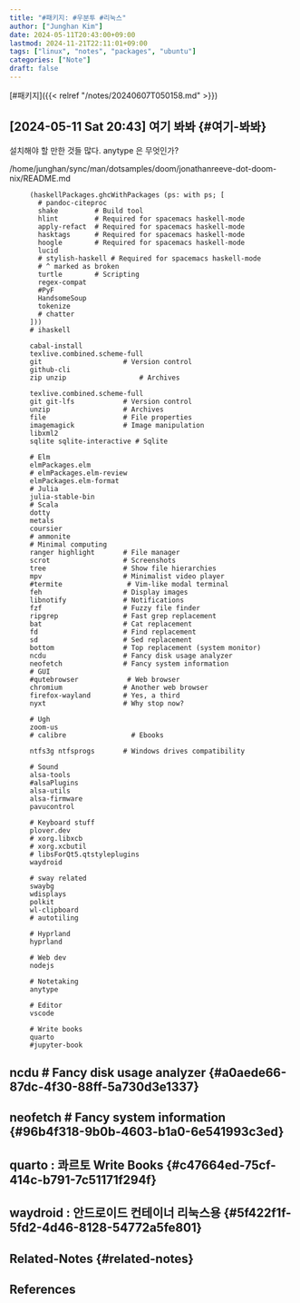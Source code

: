 ```yaml
---
title: "#패키지: #우분투 #리눅스"
author: ["Junghan Kim"]
date: 2024-05-11T20:43:00+09:00
lastmod: 2024-11-21T22:11:01+09:00
tags: ["linux", "notes", "packages", "ubuntu"]
categories: ["Note"]
draft: false
---
```


[#패키지]({{< relref "/notes/20240607T050158.md" >}})


## <span class="timestamp-wrapper"><span class="timestamp">[2024-05-11 Sat 20:43] </span></span> 여기 봐봐 {#여기-봐봐}

설치해야 할 만한 것들 많다. anytype 은 무엇인가?

/home/junghan/sync/man/dotsamples/doom/jonathanreeve-dot-doom-nix/README.md

```text
     (haskellPackages.ghcWithPackages (ps: with ps; [
       # pandoc-citeproc
       shake         # Build tool
       hlint         # Required for spacemacs haskell-mode
       apply-refact  # Required for spacemacs haskell-mode
       hasktags      # Required for spacemacs haskell-mode
       hoogle        # Required for spacemacs haskell-mode
       lucid
       # stylish-haskell # Required for spacemacs haskell-mode
       # ^ marked as broken
       turtle        # Scripting
       regex-compat
       #PyF
       HandsomeSoup
       tokenize
       # chatter
     ]))
     # ihaskell

     cabal-install
     texlive.combined.scheme-full
     git                    # Version control
     github-cli
     zip unzip                  # Archives

     texlive.combined.scheme-full
     git git-lfs            # Version control
     unzip                  # Archives
     file                   # File properties
     imagemagick            # Image manipulation
     libxml2
     sqlite sqlite-interactive # Sqlite

     # Elm
     elmPackages.elm
     # elmPackages.elm-review
     elmPackages.elm-format
     # Julia
     julia-stable-bin
     # Scala
     dotty
     metals
     coursier
     # ammonite
     # Minimal computing
     ranger highlight       # File manager
     scrot                  # Screenshots
     tree                   # Show file hierarchies
     mpv                    # Minimalist video player
     #termite                # Vim-like modal terminal
     feh                    # Display images
     libnotify              # Notifications
     fzf                    # Fuzzy file finder
     ripgrep                # Fast grep replacement
     bat                    # Cat replacement
     fd                     # Find replacement
     sd                     # Sed replacement
     bottom                 # Top replacement (system monitor)
     ncdu                   # Fancy disk usage analyzer
     neofetch               # Fancy system information
     # GUI
     #qutebrowser            # Web browser
     chromium               # Another web browser
     firefox-wayland        # Yes, a third
     nyxt                   # Why stop now?

     # Ugh
     zoom-us
     # calibre                # Ebooks

     ntfs3g ntfsprogs       # Windows drives compatibility

     # Sound
     alsa-tools
     #alsaPlugins
     alsa-utils
     alsa-firmware
     pavucontrol

     # Keyboard stuff
     plover.dev
     # xorg.libxcb
     # xorg.xcbutil
     # libsForQt5.qtstyleplugins
     waydroid

     # sway related
     swaybg
     wdisplays
     polkit
     wl-clipboard
     # autotiling

     # Hyprland
     hyprland

     # Web dev
     nodejs

     # Notetaking
     anytype

     # Editor
     vscode

     # Write books
     quarto
     #jupyter-book

```


## ncdu                   # Fancy disk usage analyzer {#a0aede66-87dc-4f30-88ff-5a730d3e1337}


## neofetch               # Fancy system information {#96b4f318-9b0b-4603-b1a0-6e541993c3ed}


## quarto : 콰르토 Write Books {#c47664ed-75cf-414c-b791-7c51171f294f}


## waydroid : 안드로이드 컨테이너 리눅스용 {#5f422f1f-5fd2-4d46-8128-54772a5fe801}


## Related-Notes {#related-notes}

## References

<style>.csl-entry{text-indent: -1.5em; margin-left: 1.5em;}</style><div class="csl-bib-body">
</div>
